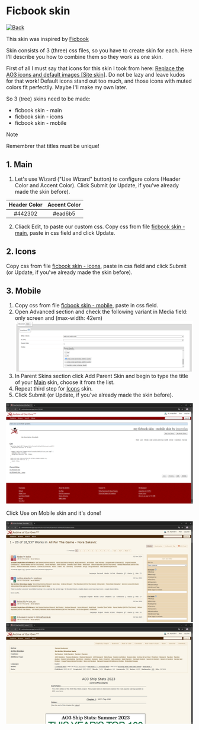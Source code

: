 # Ficbook skin

[![Back](https://img.shields.io/badge/Back-blue.svg)](https://github.com/improfan/ao3-skins)

This skin was inspired by [Ficbook](https://ficbook.net/)

Skin consists of 3 (three) css files, so you have to create skin for each. Here I'll describe you how to combine them so they work as one skin.

First of all I must say that icons for this skin I took from here: [Replace the AO3 icons and default images [Site skin]](https://archiveofourown.gay/works/54831748). Do not be lazy and leave kudos for that work! Default icons stand out too much, and those icons with muted colors fit perfectlly. Maybe I'll make my own later.

So 3 (tree) skins need to be made: 

- ficbook skin - main
- ficbook skin - icons
- ficbook skin - mobile

> [!NOTE]
> Remembrer that titles must be unique!

## 1. Main

1. Let's use Wizard ("Use Wizard" button) to configure colors (Header Color and Accent Color). Click Submit (or Update, if you've already made the skin before).

| Header Color | Accent Color |
| :----------: | :----------: |
| #442302      | #ead6b5 |

2. Cliack Edit, to paste our custom css. Copy css from file [ficbook skin - main](/ficbook%20skin/ficbook%20skin%20-%20main.css), paste in css field and click Update.

## 2. Icons

Copy css from file [ficbook skin - icons](/ficbook%20skin/ficbook%20skin%20-%20icons.css), paste in css field and click Submit (or Update, if you've already made the skin before).

## 3. Mobile

1. Copy css from file [ficbook skin - mobile](/ficbook%20skin/ficbook%20skin%20-%20mobile.css), paste in css field. 
2. Open Advanced section and check the following variant in Media field: only screen and (max-width: 42em)
![mobile](/images/advanced-section.png)
3. In Parent Skins section click Add Parent Skin and begin to type the title of your [Main](#1-main) skin, choose it from the list.
4. Repeat third step for [Icons](#2-icons) skin.
4. Click Submit (or Update, if you've already made the skin before).

![mobile skin](/images/mobile-skin.png)

Click Use on Mobile skin and it's done!

![skin showcase](/images/skin-showcase-1.png)
![skin showcase](/images/skin-showcase-2.png)